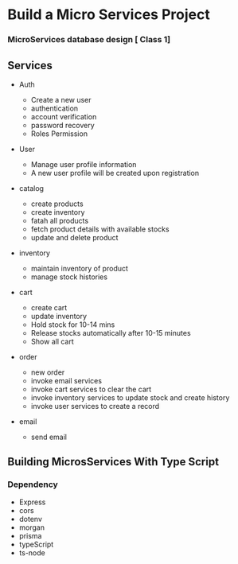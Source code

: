 # Build a Micro Services Project

### MicroServices database design [ Class 1]

## Services

- Auth
  - Create a new user
  - authentication
  - account verification
  - password recovery
  - Roles Permission
- User

  - Manage user profile information
  - A new user profile will be created upon registration

- catalog
  - create products
  - create inventory
  - fatah all products
  - fetch product details with available stocks
  - update and delete product
- inventory
  - maintain inventory of product
  - manage stock histories
- cart
  - create cart
  - update inventory
  - Hold stock for 10-14 mins
  - Release stocks automatically after 10-15 minutes
  - Show all cart
- order
  - new order
  - invoke email services
  - invoke cart services to clear the cart
  - invoke inventory services to update stock and create history
  - invoke user services to create a record
- email
  - send email

## Building MicrosServices With Type Script

### Dependency

- Express
- cors
- dotenv
- morgan
- prisma
- typeScript
- ts-node
